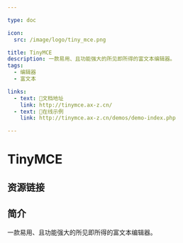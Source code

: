 ```yaml
---

type: doc

icon:
  src: /image/logo/tiny_mce.png

title: TinyMCE
description: 一款易用、且功能强大的所见即所得的富文本编辑器。
tags:
  - 编辑器
  - 富文本

links:
  - text: 📖文档地址
    link: http://tinymce.ax-z.cn/
  - text: 🔗在线示例
    link: http://tinymce.ax-z.cn/demos/demo-index.php

---
```


<ShowLogo />

# TinyMCE

<ShowTags />

<ShowBreadcrumb />

## 资源链接

<ShowLinks />

## 简介

一款易用、且功能强大的所见即所得的富文本编辑器。
